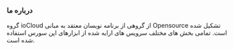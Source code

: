 ### درباره ما
گروه ioCloud از گروهی از برنامه نویسان معتقد به مبانی Opensource تشکیل شده است. تمامی بخش های مختلف سرویس های ارایه شده از ابزارهای اپن سورس استفاده شده است.
